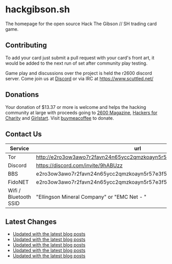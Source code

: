 # hackgibson.sh
The homepage for the open source Hack The Gibson // SH trading card game.


## Contributing

To add your card just submit a pull request with your card's front art, it would be added to the next run of set after community play testing.

Game play and discussions over the project is held the r2600 discord server. Come join us at [Discord](https://discord.com/invite/9hABUzz) or via IRC at https://www.scuttled.net/


## Donations

Your donation of $13.37 or more is welcome and helps the hacking community at large with proceeds going to [2600 Magazine](https://2600.com/), [Hackers for Charity](https://hackersforcharity.org) and [Girlstart](https://girlstart.org).  Visit [buymeacoffee](https://www.buymeacoffee.com/hackgibson.sh) to donate.


## Contact Us

Service | url
-|-
Tor | http://e2ro3ow3awo7r2favn24n65ycc2qmzkoayn5r57e3f56nvjwdcgg32ad.onion
Discord | https://discord.com/invite/9hABUzz
BBS | e2ro3ow3awo7r2favn24n65ycc2qmzkoayn5r57e3f56nvjwdcgg32ad.onion:23
FidoNET | e2ro3ow3awo7r2favn24n65ycc2qmzkoayn5r57e3f56nvjwdcgg32ad.onion:24554
Wifi / Bluetooth SSID | "Ellingson Mineral Company" or "EMC Net - <fidonet address>"

## Latest Changes
<!-- BLOG-POST-LIST:START -->
- [Updated with the latest blog posts](https://github.com/DFW2600/hackgibson.sh/commit/c9546f84a93958e2f8564320e484698e560105c0)
- [Updated with the latest blog posts](https://github.com/DFW2600/hackgibson.sh/commit/2b1dd517ded24c90462868bdfbf81572a5bf9745)
- [Updated with the latest blog posts](https://github.com/DFW2600/hackgibson.sh/commit/814700d2d2f2135cc86ba6dc48b1224453f1c016)
- [Updated with the latest blog posts](https://github.com/DFW2600/hackgibson.sh/commit/e4ed8d41a7cfeb72ff45a48633e111ab23c10623)
- [Updated with the latest blog posts](https://github.com/DFW2600/hackgibson.sh/commit/627a0aa2025d63a92e6e95b1ec20cf73b7e3023b)
<!-- BLOG-POST-LIST:END -->
